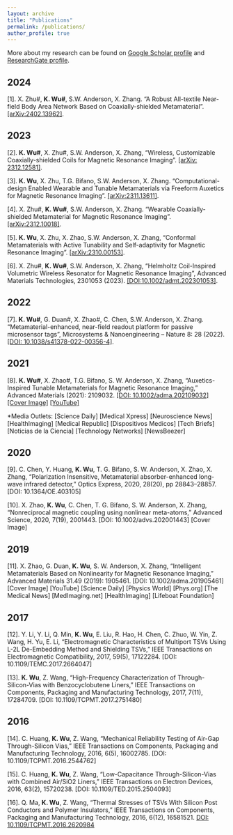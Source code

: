 ```yaml
---
layout: archive
title: "Publications"
permalink: /publications/
author_profile: true
---
```


More about my research can be found on [Google Scholar profile](https://scholar.google.com/citations?user=gCnzlpcAAAAJ&hl=en) and [ResearchGate profile](https://www.researchgate.net/profile/Ke-Wu-48/research).

2024
----
[1].	X. Zhu#, __K. Wu#__, S.W. Anderson, X. Zhang. “A Robust All-textile Near-field Body Area Network Based on Coaxially-shielded Metamaterial”.[[arXiv:2402.13962]](https://arxiv.org/abs/2402.13962).

2023
----
[2].	__K. Wu#__, X. Zhu#, S.W. Anderson, X. Zhang, “Wireless, Customizable Coaxially-shielded Coils for Magnetic Resonance Imaging”. [[arXiv: 2312.12581]](https://arxiv.org/abs/2312.12581).

[3].	__K. Wu__, X. Zhu, T.G. Bifano, S.W. Anderson, X. Zhang. “Computational-design Enabled Wearable and Tunable Metamaterials via Freeform Auxetics for Magnetic Resonance Imaging”. [[arXiv:2311.13611]](https://arxiv.org/abs/2311.13611).

[4].	X. Zhu#, __K. Wu#__, S.W. Anderson, X. Zhang. “Wearable Coaxially-shielded Metamaterial for Magnetic Resonance Imaging”. [[arXiv:2312.10018]](https://arxiv.org/abs/2312.10018).

[5].	__K. Wu__, X. Zhu, X. Zhao, S.W. Anderson, X. Zhang, “Conformal Metamaterials with Active Tunability and Self-adaptivity for Magnetic Resonance Imaging”. [[arXiv:2310.00153]](https://arxiv.org/abs/2310.00153).

[6].	X. Zhu#, __K. Wu#__, S.W. Anderson, X. Zhang, “Helmholtz Coil-Inspired Volumetric Wireless Resonator for Magnetic Resonance Imaging”, Advanced Materials Technologies, 2301053 (2023). [[DOI:10.1002/admt.202301053]](https://onlinelibrary.wiley.com/doi/full/10.1002/admt.202301053).

2022
----
[7].	__K. Wu#__, G. Duan#, X. Zhao#, C. Chen, S.W. Anderson, X. Zhang. “Metamaterial-enhanced, near-field readout platform for passive microsensor tags”, Microsystems & Nanoengineering – Nature 8: 28 (2022). [[DOI: 10.1038/s41378-022-00356-4]](https://www.nature.com/articles/s41378-022-00356-4).

2021
----
[8].	__K. Wu#__, X. Zhao#, T.G. Bifano, S. W. Anderson, X. Zhang, “Auxetics-Inspired Tunable Metamaterials for Magnetic Resonance Imaging,” Advanced Materials (2021): 2109032. [[DOI: 10.1002/adma.202109032]](https://onlinelibrary.wiley.com/doi/10.1002/adma.202109032) [[Cover Image]](https://onlinelibrary.wiley.com/doi/epdf/10.1002/adma.202270049) [[YouTube]](https://www.youtube.com/watch?v=clDsqm8l6Kw&t=1s&ab_channel=BostonUniversity)

*Media Outlets: [Science Daily] [Medical Xpress] [Neuroscience News] [HealthImaging] [Medical Republic] [Dispositivos Medicos] [Tech Briefs] [Noticias de la Ciencia] [Technology Networks] [NewsBeezer]

2020
----
[9].	C. Chen, Y. Huang, __K. Wu__, T. G. Bifano, S. W. Anderson, X. Zhao, X. Zhang, “Polarization Insensitive, Metamaterial absorber-enhanced long-wave infrared detector,” Optics Express, 2020, 28(20), pp 28843–28857. [DOI: 10.1364/OE.403105] 

[10].	X. Zhao, __K. Wu__, C. Chen, T. G. Bifano, S. W. Anderson, X. Zhang, “Nonreciprocal magnetic coupling using nonlinear meta-atoms,” Advanced Science, 2020, 7(19), 2001443. [DOI: 10.1002/advs.202001443] [Cover Image] 

2019
----
[11].	X. Zhao, G. Duan, __K. Wu__, S. W. Anderson, X. Zhang, “Intelligent Metamaterials Based on Nonlinearity for Magnetic Resonance Imaging,” Advanced Materials 31.49 (2019): 1905461. [DOI: 10.1002/adma.201905461] [Cover Image] [YouTube] [Science Daily] [Physics World] [Phys.org] [The Medical News] [MedImaging.net] [HealthImaging] [Lifeboat Foundation]

2017
----
[12].	Y. Li, Y. Li, Q. Min, __K. Wu__, E. Liu, R. Hao, H. Chen, C. Zhuo, W. Yin, Z. Wang, H. Yu, E. Li, “Electromagnetic Characteristics of Multiport TSVs Using L-2L De-Embedding Method and Shielding TSVs,” IEEE Transactions on Electromagnetic Compatibility, 2017, 59(5), 17122284. [DOI: 10.1109/TEMC.2017.2664047] 

[13].	__K. Wu__, Z. Wang, “High-Frequency Characterization of Through-Silicon-Vias with Benzocyclobutene Liners,” IEEE Transactions on Components, Packaging and Manufacturing Technology, 2017, 7(11), 17284709. [DOI: 10.1109/TCPMT.2017.2751480] 

2016
----
[14].	C. Huang, __K. Wu__, Z. Wang, “Mechanical Reliability Testing of Air-Gap Through-Silicon Vias,” IEEE Transactions on Components, Packaging and Manufacturing Technology, 2016, 6(5), 16002785. [DOI: 10.1109/TCPMT.2016.2544762] 

[15].	C. Huang, __K. Wu__, Z. Wang, “Low-Capacitance Through-Silicon-Vias with Combined Air/SiO2 Liners,” IEEE Transactions on Electron Devices, 2016, 63(2), 15720238. [DOI: 10.1109/TED.2015.2504093] 

[16].	Q. Ma, __K. Wu__, Z. Wang, “Thermal Stresses of TSVs With Silicon Post Conductors and Polymer Insulators,” IEEE Transactions on Components, Packaging and Manufacturing Technology, 2016, 6(12), 16581521. [DOI: 10.1109/TCPMT.2016.2620984](https://ieeexplore.ieee.org/document/7748460) 
